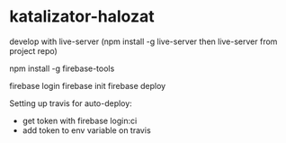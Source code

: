 # katalizator-halozat

develop with live-server (npm install -g live-server then live-server from project repo)

npm install -g firebase-tools

firebase login
firebase init
firebase deploy

Setting up travis for auto-deploy:
 - get token with firebase login:ci
 - add token to env variable on travis
